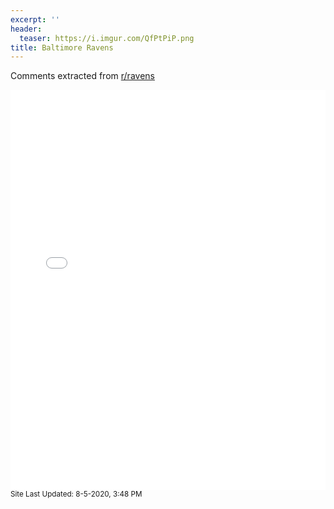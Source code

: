 ```yaml
---
excerpt: ''
header:
  teaser: https://i.imgur.com/QfPtPiP.png
title: Baltimore Ravens
---
```


Comments extracted from [r/ravens](https://reddit.com/r/ravens)
<iframe id="igraph" scrolling="no" style="border:none;" seamless="seamless" src="/plots/NFL/RAV.html" height="640" width="100%"></iframe>
<small>Site Last Updated: 8-5-2020, 3:48 PM</small>